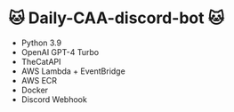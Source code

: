 # 🐱 Daily-CAA-discord-bot 🐱
- Python 3.9  
- OpenAI GPT-4 Turbo  
- TheCatAPI  
- AWS Lambda + EventBridge  
- AWS ECR  
- Docker  
- Discord Webhook
